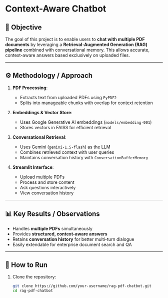 #  Context-Aware Chatbot  

## 🎯 Objective
The goal of this project is to enable users to **chat with multiple PDF documents** by leveraging a **Retrieval-Augmented Generation (RAG) pipeline** combined with conversational memory. This allows accurate, context-aware answers based exclusively on uploaded files.

---

## ⚙️ Methodology / Approach
1. **PDF Processing**:
   - Extracts text from uploaded PDFs using `PyPDF2`
   - Splits into manageable chunks with overlap for context retention

2. **Embeddings & Vector Store**:
   - Uses Google Generative AI embeddings (`models/embedding-001`)
   - Stores vectors in FAISS for efficient retrieval

3. **Conversational Retrieval**:
   - Uses Gemini (`gemini-1.5-flash`) as the LLM
   - Combines retrieved context with user queries
   - Maintains conversation history with `ConversationBufferMemory`

4. **Streamlit Interface**:
   - Upload multiple PDFs
   - Process and store content
   - Ask questions interactively
   - View conversation history

---

## 📊 Key Results / Observations
- Handles **multiple PDFs** simultaneously  
- Provides **structured, context-aware answers**  
- Retains **conversation history** for better multi-turn dialogue  
- Easily extendable for enterprise document search and QA  

---

## 🚀 How to Run
1. Clone the repository:
   ```bash
   git clone https://github.com/your-username/rag-pdf-chatbot.git
   cd rag-pdf-chatbot
